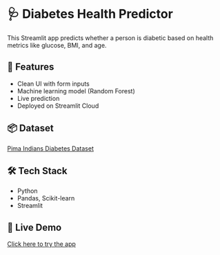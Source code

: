 # 🩺 Diabetes Health Predictor

This Streamlit app predicts whether a person is diabetic based on health metrics like glucose, BMI, and age.

## 🚀 Features
- Clean UI with form inputs
- Machine learning model (Random Forest)
- Live prediction
- Deployed on Streamlit Cloud

## 📦 Dataset
[Pima Indians Diabetes Dataset](https://raw.githubusercontent.com/jbrownlee/Datasets/master/pima-indians-diabetes.data.csv)

## 🛠️ Tech Stack
- Python
- Pandas, Scikit-learn
- Streamlit

## 📍 Live Demo
[Click here to try the app](https://share.streamlit.io/Akshaya-0406/diabetes-predictor/main/diabetes_app.py) <!-- Update this link after deployment -->
